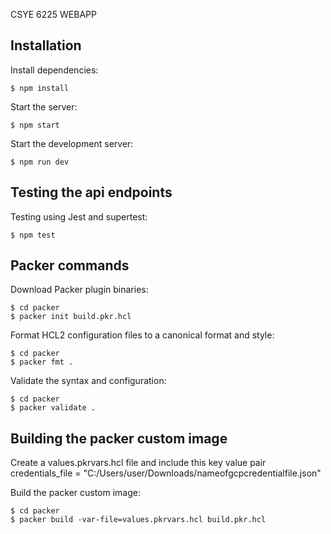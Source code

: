 CSYE 6225 WEBAPP
## Installation

  Install dependencies:

```console
$ npm install
```

  Start the server:

```console
$ npm start
```

  Start the development server:

```console
$ npm run dev
```

## Testing the api endpoints

  Testing using Jest and supertest:

```console
$ npm test
```

## Packer commands

  Download Packer plugin binaries:

```console
$ cd packer
$ packer init build.pkr.hcl
```

  Format HCL2 configuration files to a canonical format and style:

```console
$ cd packer
$ packer fmt .
```

  Validate the syntax and configuration:

```console
$ cd packer
$ packer validate .
```

## Building the packer custom image

  Create a values.pkrvars.hcl file and include this key value pair
  credentials_file = "C:/Users/user/Downloads/nameofgcpcredentialfile.json"

  Build the packer custom image:

```console
$ cd packer
$ packer build -var-file=values.pkrvars.hcl build.pkr.hcl
```
